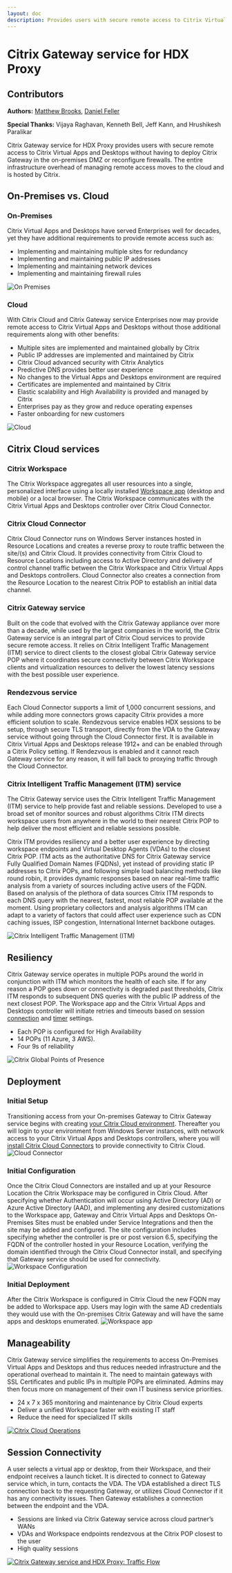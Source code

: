 ```yaml
---
layout: doc
description: Provides users with secure remote access to Citrix Virtual Apps and Desktops without having to deploy Citrix Gateway in the on-premises DMZ or reconfigure firewalls.
---
```

# Citrix Gateway service for HDX Proxy

## Contributors

**Authors:** [Matthew Brooks](https://twitter.com/tweetmattbrooks), [Daniel Feller](https://twitter.com/djfeller)

**Special Thanks:** Vijaya Raghavan, Kenneth Bell, Jeff Kann, and Hrushikesh Paralikar

Citrix Gateway service for HDX Proxy provides users with secure remote access to Citrix Virtual Apps and Desktops without having to deploy Citrix Gateway in the on-premises DMZ or reconfigure firewalls. The entire infrastructure overhead of managing remote access moves to the cloud and is hosted by Citrix.

## On-Premises vs. Cloud

### On-Premises

Citrix Virtual Apps and Desktops have served Enterprises well for decades, yet they have additional requirements to provide remote access such as:

*  Implementing and maintaining multiple sites for redundancy
*  Implementing and maintaining public IP addresses
*  Implementing and maintaining network devices
*  Implementing and maintaining firewall rules

![On Premises](/en-us/tech-zone/learn/media/tech-briefs_gateway-hdxproxy_1.png)

### Cloud

With Citrix Cloud and Citrix Gateway service Enterprises now may provide remote access to Citrix Virtual Apps and Desktops without those additional requirements along with other benefits:

*  Multiple sites are implemented and maintained globally by Citrix
*  Public IP addresses are implemented and maintained by Citrix
*  Citrix Cloud advanced security with Citrix Analytics
*  Predictive DNS provides better user experience
*  No changes to the Virtual Apps and Desktops environment are required
*  Certificates are implemented and maintained by Citrix
*  Elastic scalability and High Availability is provided and managed by Citrix
*  Enterprises pay as they grow and reduce operating expenses
*  Faster onboarding for new customers

![Cloud](/en-us/tech-zone/learn/media/tech-briefs_gateway-hdxproxy_2.png)

## Citrix Cloud services

### Citrix Workspace

The Citrix Workspace aggregates all user resources into a single, personalized interface using a locally installed [Workspace app](/en-us/tech-zone/learn/tech-briefs/workspace-app.html) (desktop and mobile) or a local browser. The Citrix Workspace communicates with the Citrix Virtual Apps and Desktops controller over Citrix Cloud Connector.

### Citrix Cloud Connector

Citrix Cloud Connector runs on Windows Server instances hosted in Resource Locations and creates a reverse proxy to route traffic between the site/(s) and Citrix Cloud. It provides connectivity from Citrix Cloud to Resource Locations including access to Active Directory and delivery of control channel traffic between the Citrix Workspace and Citrix Virtual Apps and Desktops controllers. Cloud Connector also creates a connection from the Resource Location to the nearest Citrix POP to establish an initial data channel.

### Citrix Gateway service

Built on the code that evolved with the Citrix Gateway appliance over more than a decade, while used by the largest companies in the world, the Citrix Gateway service is an integral part of Citrix Cloud services to provide secure remote access. It relies on Citrix Intelligent Traffic Management (ITM) service to direct clients to the closest global Citrix Gateway service POP where it coordinates secure connectivity between Citrix Workspace clients and virtualization resources to deliver the lowest latency sessions with the best possible user experience.

### Rendezvous service 
Each Cloud Connector supports a limit of 1,000 concurrent sessions, and while adding more connectors grows capacity Citrix provides a more efficient solution to scale. Rendezvous service enables HDX sessions to be setup, through secure TLS transport, directly from the VDA to the Gateway service without going through the Cloud Connector first. It is available in Citrix Virtual Apps and Desktops release 1912+ and can be enabled through a Citrix Policy setting. If Rendezvous is enabled and it cannot reach Gateway service for any reason, it will fall back to proxying traffic through the Cloud Connector.

### Citrix Intelligent Traffic Management (ITM) service

The Citrix Gateway service uses the Citrix Intelligent Traffic Management (ITM) service to help provide fast and reliable sessions. Developed to use a broad set of monitor sources and robust algorithms Citrix ITM directs workspace users from anywhere in the world to their nearest Citrix POP to help deliver the most efficient and reliable sessions possible.

Citrix ITM provides resiliency and a better user experience by directing workspace endpoints and Virtual Desktop Agents (VDAs) to the closest Citrix POP. ITM acts as the authoritative DNS for Citrix Gateway service Fully Qualified Domain Names (FQDNs), yet instead of providing static IP addresses to Citrix POPs, and following simple load balancing methods like round robin, it provides dynamic responses based on near real-time traffic analysis from a variety of sources including active users of the FQDN. Based on analysis of the plethora of data sources Citrix ITM responds to each DNS query with the nearest, fastest, most reliable POP available at the moment. Using proprietary collectors and analysis algorithms ITM can adapt to a variety of factors that could affect user experience such as CDN caching issues, ISP congestion, International Internet backbone outages.

![Citrix Intelligent Traffic Management (ITM)](/en-us/tech-zone/learn/media/tech-briefs_gateway-hdxproxy_3.png)

## Resiliency

Citrix Gateway service operates in multiple POPs around the world in conjunction with ITM which monitors the health of each site. If for any reason a POP goes down or connectivity is degraded past thresholds, Citrix ITM responds to subsequent DNS queries with the public IP address of the next closest POP. The Workspace app and the Citrix Virtual Apps and Desktops controller will initiate retries and timeouts based on session [connection](/en-us/citrix-virtual-apps-desktops/manage-deployment/connections.html) and [timer](/en-us/citrix-virtual-apps-desktops/policies/reference/ica-policy-settings/session-limits-policy-settings.html) settings.

*  Each POP is configured for High Availability
*  14 POPs (11 Azure, 3 AWS).
*  Four 9s of reliability

![Citrix Global Points of Presence](/en-us/tech-zone/learn/media/tech-briefs_gateway-hdxproxy_4.png)

## Deployment

### Initial Setup

Transitioning access from your On-premises Gateway to Citrix Gateway service begins with creating [your Citrix Cloud environment](https://onboarding.cloud.com/). Thereafter you will login to your environment from Windows Server instances, with network access to your Citrix Virtual Apps and Desktops controllers, where you will [install Citrix Cloud Connectors]( /en-us/citrix-cloud/citrix-cloud-resource-locations/citrix-cloud-connector/installation.html) to provide connectivity to Citrix Cloud.
![Cloud Connector](/en-us/tech-zone/learn/media/tech-briefs_gateway-hdxproxy_4a.png)

### Initial Configuration

Once the Citrix Cloud Connectors are installed and up at your Resource Location the Citrix Workspace may be configured in Citrix Cloud. After specifying whether Authentication will occur using Active Directory (AD) or Azure Active Directory (AAD), and implementing any desired customizations to the Workspace app, Gateway and Citrix Virtual Apps and Desktops On-Premises Sites must be enabled under Service Integrations and then the site may be added and configured. The site configuration includes specifying whether the controller is pre or post version 6.5, specifying the FQDN of the controller hosted in your Resource Location, verifying the domain identified through the Citrix Cloud Connector install, and specifying that Gateway service should be used for connectivity.
![Workspace Configuration](/en-us/tech-zone/learn/media/tech-briefs_gateway-hdxproxy_4b.png)

### Initial Deployment

After the Citrix Workspace is configured in Citrix Cloud the new FQDN may be added to Workspace app. Users may login with the same AD credentials they would use with the On-premises Citrix Gateway and will have the same apps and desktops enumerated.
![Workspace app](/en-us/tech-zone/learn/media/tech-briefs_gateway-hdxproxy_4c.png)

## Manageability

Citrix Gateway service simplifies the requirements to access On-Premises Virtual Apps and Desktops and thus reduces needed infrastructure and the operational overhead to maintain it. The need to maintain gateways with SSL Certificates and public IPs in multiple POPs are eliminated. Admins may then focus more on management of their own IT business service priorities.

*  24 x 7 x 365 monitoring and maintenance by Citrix Cloud experts
*  Deliver a unified Workspace faster with existing IT staff
*  Reduce the need for specialized IT skills

[![Citrix Cloud Operations](/en-us/tech-zone/learn/media/tech-briefs_gateway-hdxproxy_5.png)](https://status.cloud.com)

## Session Connectivity

A user selects a virtual app or desktop, from their Workspace, and their endpoint receives a launch ticket. It is directed to connect to Gateway service which, in turn, contacts the VDA. The VDA established a direct TLS connection back to the requesting Gateway, or utilizes Cloud Connector if it has any connectivity issues. Then Gateway establishes a connection between the endpoint and the VDA.

*  Sessions are linked via Citrix Gateway service across cloud partner’s WANs
*  VDAs and Workspace endpoints rendezvous at the Citrix POP closest to the user
*  High quality sessions

[![Citrix Gateway service and HDX Proxy: Traffic Flow](/en-us/tech-zone/learn/media/tech-briefs_gateway-hdxproxy_6.png)](/en-us/tech-zone/learn/media/tech-briefs_gateway-hdxproxy_6.png)
